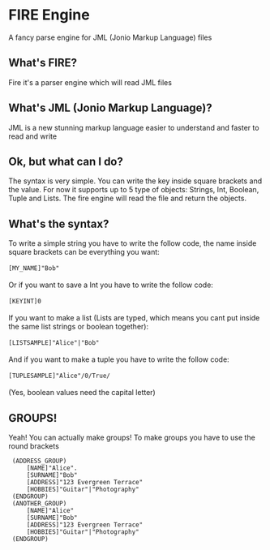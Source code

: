 # FIRE Engine
A fancy parse engine for JML (Jonio Markup Language) files

<h2>What's FIRE?</h2>
<p>Fire it's a parser engine which will read JML files</p>

<h2>What's JML (Jonio Markup Language)?</h2>
<p>JML is a new stunning markup language easier to understand and faster to read and write</p>

<h2>Ok, but what can I do?</h2>
<p>The syntax is very simple. You can write the key inside square brackets and the value. For now it supports up to 5 type of objects: Strings, Int, Boolean, Tuple and Lists. The fire engine will read the file and return the objects.</p>

<h2>What's the syntax?</h2>
<p>To write a simple string you have to write the follow code, the name inside square brackets can be everything you want:</br>
</br>
  <code>[MY_NAME]"Bob"</code></br></br>
  Or if you want to save a Int you have to write the follow code:</br></br>
  <code>[KEYINT]0</code></br></br>
  If you want to make a list (Lists are typed, which means you cant put inside the same list strings or boolean together):</br>
  </br>
  <code>[LISTSAMPLE]"Alice"|"Bob"</code></br></br>
  And if you want to make a tuple you have to write the follow code:</br></br>
  <code>[TUPLESAMPLE]"Alice"/0/True/</code></br></br>
  (Yes, boolean values need the capital letter)</br>
</p>
<h2> GROUPS! </h2>
<p> Yeah! You can actually make groups! To make groups you have to use the round brackets
</br>

 ```
  (ADDRESS_GROUP)
      [NAME]"Alice". 
      [SURNAME]"Bob"
      [ADDRESS]"123 Evergreen Terrace"
      [HOBBIES]"Guitar"|"Photography"
  (ENDGROUP)
  (ANOTHER_GROUP)  
      [NAME]"Alice"  
      [SURNAME]"Bob"  
      [ADDRESS]"123 Evergreen Terrace"  
      [HOBBIES]"Guitar"|"Photography"  
  (ENDGROUP)
```
